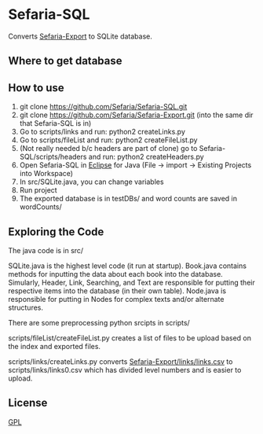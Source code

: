 # Sefaria-SQL
Converts [Sefaria-Export](https://github.com/Sefaria/Sefaria-Export) to SQLite database.

## Where to get database

## How to use
1. git clone https://github.com/Sefaria/Sefaria-SQL.git 
2. git clone https://github.com/Sefaria/Sefaria-Export.git (into the same dir that Sefaria-SQL is in)
3. Go to scripts/links and run: python2 createLinks.py
4. Go to scripts/fileList and run: python2 createFileList.py
5. (Not really needed b/c headers are part of clone) go to Sefaria-SQL/scripts/headers and run: python2 createHeaders.py 
6. Open Sefaria-SQL in [Eclipse](http://www.eclipse.org/downloads/) for Java (File -> import -> Existing Projects into Workspace)
7. In src/SQLite.java, you can change variables
8. Run project
9. The exported database is in testDBs/ and word counts are saved in wordCounts/

## Exploring the Code

The java code is in src/

SQLite.java is the highest level code (it run at startup). Book.java contains methods for inputting the data about each book into the database. Simularly, Header, Link, Searching, and Text are responsible for putting their respective items into the database (in their own table). Node.java is responsible for putting in Nodes for complex texts and/or alternate structures.

There are some preprocessing python srcipts in scripts/

scripts/fileList/createFileList.py creates a list of files to be upload based on the index and exported files.

scripts/links/createLinks.py converts [Sefaria-Export/links/links.csv](https://github.com/Sefaria/Sefaria-Export/blob/master/links/links.csv) to scripts/links/links0.csv which has divided level numbers and is easier to upload.



## License

[GPL](http://www.gnu.org/copyleft/gpl.html)
